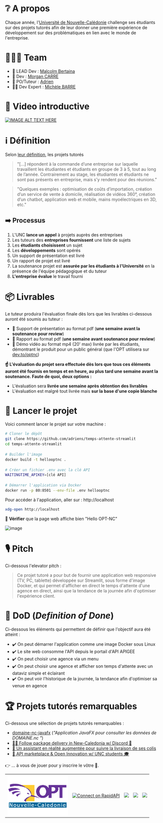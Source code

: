 # ❔ A propos

Chaque année, l'[Université de Nouvelle-Calédonie](https://unc.nc/) challenge ses étudiants
sur des projets tutorés afin de leur donner une première expérience de développement 
sur des problématiques en lien avec le monde de l'entreprise.

# 🧑‍🤝‍🧑 Team

- 👦 LEAD Dev : [Malcolm Bertaina](https://github.com/MalcolmBrt)
- 👦 Dev : [Morgan CARRE](https://github.com/morgancarre)
- 🧔 PO/Tuteur : [Adrien](https://dev.to/adriens)
- 👱‍♀️ Dev Expert : [Michèle BARRE](https://github.com/mbarre/)

# 🍿 Video introductive

[![IMAGE ALT TEXT HERE](https://img.youtube.com/vi/yOAKC5cTDc8/0.jpg)](https://www.youtube.com/watch?v=yOAKC5cTDc8)

# ℹ️ Définition

Selon [leur définition](https://iut.unc.nc/espace-entreprises/projets-tutores/), les projets tutorés

> "[...] répondent à la commande d’une entreprise sur laquelle travaillent les étudiantes et étudiants en groupe de 3 à 5, tout au long de l’année. Contrairement au stage, les étudiantes et étudiants ne sont pas présents en entreprise, mais s’y rendent pour des réunions."

> "Quelques exemples : optimisation de coûts d’importation, création d’un service de vente à domicile, réalisation de vidéos 360°, création d’un chatbot, application web et mobile, mains myoélectriques en 3D, etc."

## ➡️  Processus

1. L'UNC **lance un appel** à projets auprès des entreprises
2. Les tuteurs des **entreprises fournissent** une liste de sujets
3. Les **étudiants choisissent** un sujet
4. Les **développements** sont opérés
5. Un support de présentation est livré
6. Un rapport de projet est livré
7. La soutenance projet est **assurée par les étudiants à l'Université** en la présence de l'équipe pédagogique et du tuteur
8. **L'entreprise évalue** le travail fourni

# 📦 Livrables

Le tuteur produira l'évaluation finale dès lors que les livrables ci-dessous auront été soumis au tuteur :

- 📰 Support de présentation au format pdf (**une semaine avant la soutenance pour review**)
- 📘 Rapport au format pdf (**une semaine avant soutenance pour review**)
- 🎦 Démo vidéo au format mp4 (20' max) livrée par les étudiants, démontrant le produit pour un public général (que l'OPT utilisera sur [dev.to/optnc](https://dev.to/optnc))

**☝️ L'évaluation du projet sera effectuée dès lors que tous ces éléments auront été fournis en temps et en heure,
au plus tard une semaine avant la soutenance. Faute de quoi, deux options :**

- L'évaluation sera **livrée une semaine après obtention des livrables**
- L'évaluation est malgré tout livrée mais **sur la base d'une copie blanche**

# 🚀 Lancer le projet

Voici comment lancer le projet sur votre machine :

```sh
# Cloner le dépôt
git clone https://github.com/adriens/temps-attente-streamlit
cd temps-attente-streamlit

# Builder l'image  
docker build -t hellooptnc .

# Créer un fichier .env avec la clé API
WAITINGTIME_APIKEY=[clé API]

# Démarrer l'application via Docker  
docker run -p 80:8501 --env-file .env hellooptnc
```

Pour accéder à l'application, aller sur : http://localhost

```sh
xdg-open http://localhost
```

👀 **Vérifier** que la page web affiche bien "Hello OPT-NC" 

![image](https://github.com/user-attachments/assets/4a727dd3-908c-4dd5-8468-170284f2e3fa)




# 🎙️ Pitch

Ci-dessous l'elevator pitch :

> Ce projet tutoré a pour but de fournir une application web responsive (TV, PC, tablette) développée sur Streamlit, sous forme d'image Docker, et
> qui permet d'afficher en direct le temps d'attente d'une agence en direct, ainsi que la tendance de la journée afin d'optimiser l'expérience client.

# 🤝 DoD (_Definition of Done_)

Ci-dessous les éléments qui permettent de définir que l'objectif aura été atteint :

- ✔️ On peut démarrer l'application comme une image Docker sous Linux
- ✔️ Le site web consomme l'API depuis le portail d'API APIGEE
- ✔️ On peut choisir une agence via un menu
- ✔️ On peut choisir une agence et afficher son temps d'attente avec un dataviz simple et éclairant
- ✔️ On peut voir l'historique de la journée, la tendance afin d'optimiser sa venue en agence


# 🏆 Projets tutorés remarquables

Ci-dessous une sélection de projets tutorés remarquables :

- [domaine-nc-javafx](https://github.com/adriens/domaine-nc-javafx) (_"Application JavaFX pour consulter les données de DOMAINE.nc "_)
- [🧑‍🎓 Follow package delivery in New-Caledonia w/ Discord 🤖](https://dev.to/optnc/follow-delivery-in-new-caledonia-with-rapidapi-4bh9)
- [🤖 Un assistant en réalité augmentée pour suivre la livraison de ses colis](https://youtu.be/ddqJ-ZAlk9U)
- [🙌 API marketplace & Open Innovation w/ UNC students 🎓](https://dev.to/optnc/api-marketplace-open-innovation-w-unc-students-50fc)

👉 ... à vous de jouer pour y inscrire le vôtre 💪.

<table>
  <tr>
    <td>
        <a href="https://office.opt.nc/"><img src="https://raw.githubusercontent.com/opt-nc/.github/main/img/nc_opt.gif" width="200"/></a>
    </td>
    <td>
        <a href="https://rapidapi.com/organization/opt-nc" target="_blank">
            <img src="https://storage.googleapis.com/rapidapi-documentation/connect-on-rapidapi-dark.png" width="215" alt="Connect on RapidAPI">
        </a>
    </td>
    <td>
        <a href="https://hub.docker.com/u/optnc" target="_blank">
            <img src="https://www.docker.com/wp-content/uploads/2022/03/Moby-logo.png" width="100"/>
        </a>
    </td>
    <td>
        <a href="https://dev.to/optnc" target="_blank">
            <img src="https://d2fltix0v2e0sb.cloudfront.net/dev-black.png" width="150"/>
        </a>
    </td>
    <td>
        <a href="https://killercoda.com/opt-labs/" target="_blank">
            <img src="https://avatars.githubusercontent.com/u/88902003?s=200&v=4" width="150"/>
        </a>
    </td>
  </tr>
</table>
